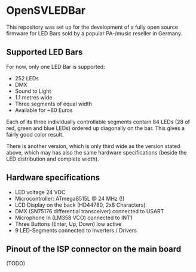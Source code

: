OpenSVLEDBar
============

This repository was set up for the development of a fully open source firmware for LED Bars sold by a popular PA-/music reseller in Germany.

Supported LED Bars
------------------

For now, only one LED Bar is supported:
* 252 LEDs
* DMX
* Sound to Light
* 1.1 metres wide
* Three segments of equal width
* Available for ~80 Euros

Each of its three individually controllable segments contain 84 LEDs (28 of red, green and blue LEDs) ordered up diagonally on the bar.
This gives a fairly good color result.

There is another version, which is only third wide as the version stated above, which may has also the same hardware specifications (beside the LED distribution and complete width).

Hardware specifications
-----------------------
* LED voltage 24 VDC
* Microcontroller: ATmega8515L @ 24 MHz (!)
* LCD Display on the back (HD44780, 2x8 Characters)
* DMX (SN75176 differential transceiver) connected to USART
* Microphone In (LM358 VCO) connected to INT1
* Three Buttons (Enter, Up, Down) low active
* 9 LED-Segments connected to Inverters / Drivers

Pinout of the ISP connector on the main board
---------------------------------------------
(TODO)